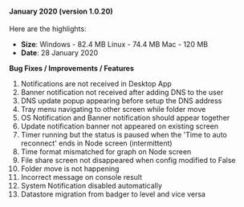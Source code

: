 #### January 2020 (version 1.0.20)
 
Here are the highlights:
 
* **Size**: 
   Windows - 82.4 MB
   Linux - 74.4 MB
   Mac -  120 MB
* **Date**: 28 January 2020
 
**Bug Fixes / Improvements / Features**
 
1. Notifications are not received in Desktop App
2. Banner notification not received after adding DNS to the user
3. DNS update popup appearing before setup the DNS address
4. Tray menu navigating to other screen while folder move
5. OS Notification and Banner notification should appear together
6. Update notification banner not appeared on existing screen
7. Timer running but the status is paused when the 'Time to auto reconnect' ends in Node screen (intermittent)
8. Time format mismatched for graph on Node screen
9. File share screen not disappeared when config modified to False
10. Folder move is not happening
11. Incorrect message on console result
12. System Notification disabled automatically
13. Datastore migration from badger to level and vice versa
